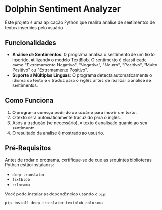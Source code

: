 # Dolphin Sentiment Analyzer

Este projeto é uma aplicação Python que realiza análise de sentimentos de textos inseridos pelo usuário

## Funcionalidades

- **Análise de Sentimentos**: O programa analisa o sentimento de um texto inserido, utilizando o modelo TextBlob. O sentimento é classificado como "Extremamente Negativo", "Negativo", "Neutro", "Positivo", "Muito Positivo" ou "Extremamente Positivo".
- **Suporte a Múltiplas Línguas**: O programa detecta automaticamente o idioma do texto e o traduz para o inglês antes de realizar a análise de sentimentos.

## Como Funciona

1. O programa começa pedindo ao usuário para inserir um texto.
2. O texto será automaticamente traduzido para o inglês.
3. Após a tradução (se necessário), o texto é analisado quanto ao seu sentimento.
4. O resultado da análise é mostrado ao usuário.

## Pré-Requisitos

Antes de rodar o programa, certifique-se de que as seguintes bibliotecas Python estão instaladas:

- `deep-translator`
- `textblob`
- `colorama`

Você pode instalar as dependências usando o `pip`:

```bash
pip install deep-translator textblob colorama